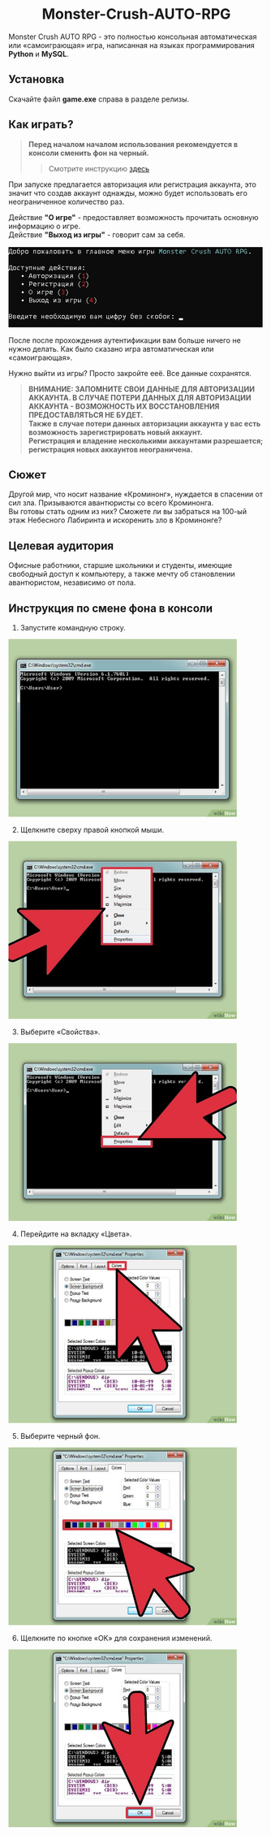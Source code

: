 <h1 align="center">Monster-Crush-AUTO-RPG</h1>

Monster Crush AUTO RPG - это полностью консольная автоматическая или «самоиграющая» игра, написанная на языках программирования **Python** и **MySQL**.

## Установка
Скачайте файл **game.exe** справа в разделе релизы.

## Как играть?
>**Перед началом началом использования рекомендуется в консоли сменить фон на черный.**
>>Смотрите инструкцию [здесь](#инструкция)

При запуске предлагается авторизация или регистрация аккаунта, это значит что создав аккаунт однажды, можно будет использовать его неограниченное количество раз.

Действие **"О игре"** - предоставляет возможность прочитать основную информацию о игре.
<br>Действие **"Выход из игры"** - говорит сам за себя.

![alt text](screenshots/how_to_play_1.jpg "Скриншот")

После после прохождения аутентификации вам больше ничего не нужно делать. Как было сказано игра автоматическая или «самоиграющая».

Нужно выйти из игры? Просто закройте ееё. Все данные сохранятся.

>**ВНИМАНИЕ: ЗАПОМНИТЕ СВОИ ДАННЫЕ ДЛЯ АВТОРИЗАЦИИ АККАУНТА. В СЛУЧАЕ ПОТЕРИ ДАННЫХ ДЛЯ АВТОРИЗАЦИИ<br> АККАУНТА - ВОЗМОЖНОСТЬ ИХ ВОССТАНОВЛЕНИЯ ПРЕДОСТАВЛЯТЬСЯ НЕ БУДЕТ.
<br>Также в случае потери данных авторизации аккаунта у вас есть возможность зарегистрировать новый аккаунт.
<br>Регистрация и владение несколькими аккаунтами разрешается; регистрация новых аккаунтов неограничена.**

## Сюжет
Другой мир, что носит название «Кроминонг», нуждается в спасении от сил зла. Призываются авантюристы со всего Кроминонга. <br>Вы готовы стать одним из них?
Сможете ли вы забраться на 100-ый этаж Небесного Лабиринта и искоренить зло в Кроминонге?

<a name="Целевая аудитория"></a> 
## Целевая аудитория
Офисные работники, старшие школьники и студенты, имеющие свободный доступ к компьютеру, а также мечту об становлении авантюристом, независимо от пола.

<a name="инструкция"></a> 
## Инструкция по смене фона в консоли
1. Запустите командную строку.

<img src="screenshots/Change-Colours-in-Command_1.jpg" width="450" height="350"/>

2. Щелкните сверху правой кнопкой мыши.

<img src="screenshots/Change-Colours-in-Command_2.jpg" width="450" height="350"/>

3. Выберите «Свойства».

<img src="screenshots/Change-Colours-in-Command_3jpg.jpg" width="450" height="350"/>

4. Перейдите на вкладку «Цвета».

<img src="screenshots/Change-Colours-in-Command_4.jpg" width="450" height="350"/>

5. Выберите черный фон.

<img src="screenshots/Change-Colours-in-Command_5.jpg" width="450" height="350"/>

6. Щелкните по кнопке «OK» для сохранения изменений.

<img src="screenshots/Change-Colours-in-Command_6.jpg" width="450" height="350"/>
